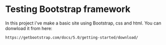 # **Testing Bootstrap framework**
In this project i've make a basic site using Bootstrap, css and html.
You can donwload it from here:
```
https://getbootstrap.com/docs/5.0/getting-started/download/
```
